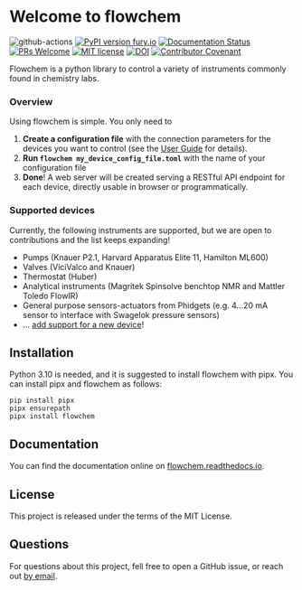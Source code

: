 Welcome to flowchem
===================


![github-actions](https://github.com/cambiegroup/flowchem/actions/workflows/python-app.yml/badge.svg)
[![PyPI version fury.io](https://badge.fury.io/py/flowchem.svg)](https://pypi.org/project/flowchem/)
[![Documentation Status](https://readthedocs.org/projects/flowchem/badge/?version=latest)](https://flowchem.readthedocs.io/en/latest/?badge=latest)
[![PRs Welcome](https://img.shields.io/badge/PRs-welcome-brightgreen.svg?style=flat-square)](http://makeapullrequest.com)
[![MIT license](https://img.shields.io/badge/License-MIT-blue.svg)](https://lbesson.mit-license.org/)
[![DOI](https://zenodo.org/badge/300656785.svg)](https://zenodo.org/badge/latestdoi/300656785)
[![Contributor Covenant](https://img.shields.io/badge/Contributor%20Covenant-2.1-4baaaa.svg)](code_of_conduct.md)

Flowchem is a python library to control a variety of instruments commonly found in chemistry labs.

### Overview
Using flowchem is simple. You only need to
1. **Create a configuration file** with the connection parameters for the devices you want to control (see the
[User Guide](https://flowchem.readthedocs.io/en/latest/user_guide.html) for details).
2. **Run `flowchem my_device_config_file.toml`** with the name of your configuration file
3. **Done**!
A web server will be created serving a RESTful API endpoint for each device, directly
usable in browser or programmatically.

### Supported devices
Currently, the following instruments are supported, but we are open to contributions and the list keeps expanding!
 - Pumps (Knauer P2.1, Harvard Apparatus Elite 11, Hamilton ML600)
 - Valves (ViciValco and Knauer)
 - Thermostat (Huber)
 - Analytical instruments (Magritek Spinsolve benchtop NMR and Mattler Toledo FlowIR)
 - General purpose sensors-actuators from Phidgets (e.g. 4...20 mA sensor to interface with Swagelok pressure sensors)
 - ... [add support for a new device](https://flowchem.readthedocs.io/en/latest/add_new_device_type.html)!

## Installation
Python 3.10 is needed, and it is suggested to install flowchem with pipx.
You can install pipx and flowchem as follows:
```shell
pip install pipx
pipx ensurepath
pipx install flowchem
```

## Documentation
You can find the documentation online on [flowchem.readthedocs.io](https://flowchem.readthedocs.io/en/latest/).

## License
This project is released under the terms of the MIT License.

## Questions
For questions about this project, fell free to open a GitHub issue, or reach out [by email](mailto:2422614+dcambie@users.noreply.github.com).
